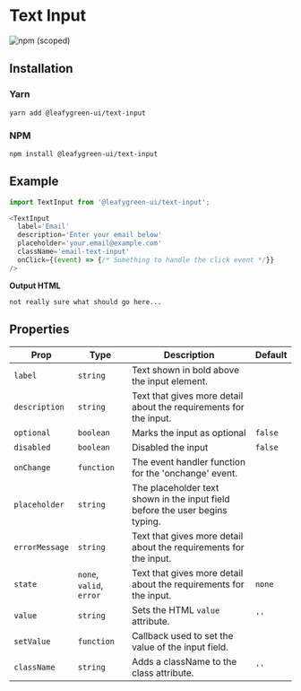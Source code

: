 # Text Input

![npm (scoped)](https://img.shields.io/npm/v/@leafygreen-ui/text-input.svg)

## Installation

### Yarn

```shell
yarn add @leafygreen-ui/text-input
```

### NPM

```shell
npm install @leafygreen-ui/text-input
```

## Example

```Javascript
import TextInput from '@leafygreen-ui/text-input';

<TextInput
  label='Email'
  description='Enter your email below'
  placeholder='your.email@example.com'
  className='email-text-input'
  onClick={(event) => {/* Something to handle the click event */}}
/>

```

**Output HTML**

```
not really sure what should go here...
```

## Properties

| Prop           | Type                     | Description                                                                  | Default |
| -------------- | ------------------------ | ---------------------------------------------------------------------------- | ------- |
| `label`        | `string`                 | Text shown in bold above the input element.                                  |         |
| `description`  | `string`                 | Text that gives more detail about the requirements for the input.            |         |
| `optional`     | `boolean`                | Marks the input as optional                                                  | `false` |
| `disabled`     | `boolean`                | Disabled the input                                                           | `false` |
| `onChange`     | `function`               | The event handler function for the 'onchange' event.                         |         |
| `placeholder`  | `string`                 | The placeholder text shown in the input field before the user begins typing. |         |
| `errorMessage` | `string`                 | Text that gives more detail about the requirements for the input.            |         |
| `state`        | `none`, `valid`, `error` | Text that gives more detail about the requirements for the input.            | `none`  |
| `value`        | `string`                 | Sets the HTML `value` attribute.                                             | `''`    |
| `setValue`     | `function`               | Callback used to set the value of the input field.                           |         |
| `className`    | `string`                 | Adds a className to the class attribute.                                     | `''`    |
